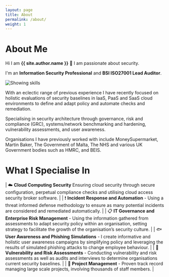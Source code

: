 ```yaml
---
layout: page
title: About
permalink: /about/
weight: 1
---
```


# **About Me**

Hi I am **{{ site.author.name }}** :wave:  I am passionate about security.

I'm an **Information Security Professional** and **BSI ISO27001 Lead Auditor**. 

![Showing skills](/website/assets/skills.gif "Experience")

With an eclectic range of previous experience I have recently focused on holistic evaluations of security baselines in IaaS, PaaS and SaaS cloud environments to define and adapt policy and automate checks and remediation. 

Specialising in security architecture through governance, risk and compliance (GRC), systems/network benchmarking and hardening, vulnerability assessments, and user awareness. 

Organisations I have previously worked with include MoneySupermarket, Martin Baker, The Government of Malta, The NHS and various UK Government bodies such as HMRC, and BEIS.

# **What I Specialise In**

| :cloud: **Cloud Computing Security**
Ensuring cloud security through secure configuration, perpetual compliance checks and utilising cloud access security broker software.                           	|
| :exclamation: **Incident Response and Automation** - Using a threat informed defense methodology to ensure as many potential incidents are considered and remediated automatically.                   	|
| :clipboard: **IT Governance and Enterprise Risk Management** - Using the information gathered from assessments to adapt security policy within an organisation, setting strategy to facilitate the growth of the organisation’s security culture.       	|
| :fish: **User Awareness and Phishing Simulations** - I create informative and holistic user awareness campaigns by simplifying policy and leveraging the results of simulated phishing attacks to change employee behaviour.             	|
| :bug:  **Vulnerability and Risk Assessments** - Conducting vulnerability and risk assessments as well as audits and interviews to determine organisations current security baselines.                   	|
| :triangular_flag_on_post: **Project Management** - Proven track record managing large scale projects, involving thousands of staff members.                    	|
